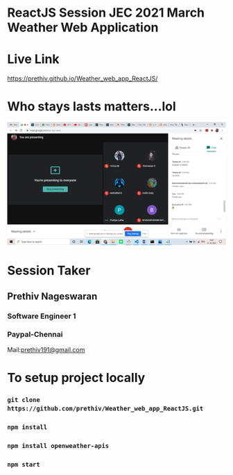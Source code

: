 # ReactJS Session JEC 2021 March Weather Web Application

# Live Link

https://prethiv.github.io/Weather_web_app_ReactJS/

# Who stays lasts matters...lol

[![N|Solid](https://github.com/prethiv/Weather_web_app_ReactJS/blob/master/Screenshot%20(322).png)]()

# Session Taker

## Prethiv Nageswaran
### Software Engineer 1
### Paypal-Chennai

Mail:prethiv191@gmail.com

# To setup project locally

### `git clone https://github.com/prethiv/Weather_web_app_ReactJS.git`

### `npm install`

### `npm install openweather-apis`

### `npm start`
